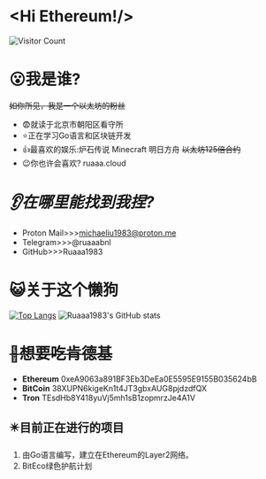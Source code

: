 # <Hi Ethereum!/>
![Visitor Count](https://profile-counter.glitch.me/Ruaaa1983/count.svg)
# :open_mouth:我是谁?
~~如你所见，我是一个以太坊的粉丝~~
- :fearful:就读于北京市朝阳区看守所
- :star:正在学习Go语言和区块链开发
- :thumbsup:最喜欢的娱乐:炉石传说 Minecraft 明日方舟 ~~以太坊125倍合约~~
- :wink:你也许会喜欢? ruaaa.cloud
# *:ear:在哪里能找到我捏?*
- Proton Mail>>>michaeliu1983@proton.me
- Telegram>>>@ruaaabnl
- GitHub>>>Ruaaa1983
# **:smiley_cat:关于这个懒狗**
[![Top Langs](https://github-readme-stats.vercel.app/api/top-langs/?username=Ruaaa1983)](https://github.com/Ruaaa1983)
![Ruaaa1983's GitHub stats](https://github-readme-stats.vercel.app/api?username=Ruaaa1983&show_icons=true&theme=tokyonight)
# ~~:kiss:想要吃肯德基~~
- **Ethereum** 0xeA9063a891BF3Eb3DeEa0E5595E9155B035624bB
- **BitCoin**  38XUPN6kigeKn1t4JT3gbxAUG8pjdzdfQX
- **Tron**     TEsdHb8Y418yuVj5mh1sB1zopmrzJe4A1V
## ✴️目前正在进行的项目
1. 由Go语言编写，建立在Ethereum的Layer2网络。
2. BitEco绿色护航计划
